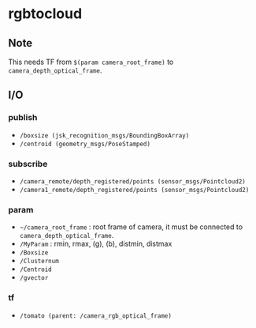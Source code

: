 # rgbtocloud

## Note

This needs TF from `$(param camera_root_frame)` to `camera_depth_optical_frame`.

## I/O

### publish

* `/boxsize (jsk_recognition_msgs/BoundingBoxArray)`
* `/centroid (geometry_msgs/PoseStamped)`

### subscribe

* `/camera_remote/depth_registered/points (sensor_msgs/Pointcloud2)`
* `/camera1_remote/depth_registered/points (sensor_msgs/Pointcloud2)`

### param

* `~/camera_root_frame` : root frame of camera, it must be connected to `camera_depth_optical_frame`.
* `/MyParam` : rmin, rmax, (g), (b), distmin, distmax
* `/Boxsize`
* `/Clusternum`
* `/Centroid`
* `/gvector`

### tf

* `/tomato (parent: /camera_rgb_optical_frame)`

